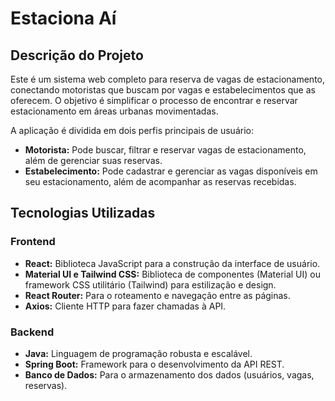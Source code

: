 # Estaciona Aí

## Descrição do Projeto

Este é um sistema web completo para reserva de vagas de estacionamento, conectando motoristas que buscam por vagas e estabelecimentos que as oferecem. O objetivo é simplificar o processo de encontrar e reservar estacionamento em áreas urbanas movimentadas.

A aplicação é dividida em dois perfis principais de usuário:
- **Motorista:** Pode buscar, filtrar e reservar vagas de estacionamento, além de gerenciar suas reservas.
- **Estabelecimento:** Pode cadastrar e gerenciar as vagas disponíveis em seu estacionamento, além de acompanhar as reservas recebidas.

## Tecnologias Utilizadas

### Frontend
- **React:** Biblioteca JavaScript para a construção da interface de usuário.
- **Material UI e Tailwind CSS:** Biblioteca de componentes (Material UI) ou framework CSS utilitário (Tailwind) para estilização e design. 
- **React Router:** Para o roteamento e navegação entre as páginas.
- **Axios:** Cliente HTTP para fazer chamadas à API.


### Backend
- **Java:** Linguagem de programação robusta e escalável.
- **Spring Boot:** Framework para o desenvolvimento da API REST.
- **Banco de Dados:** Para o armazenamento dos dados (usuários, vagas, reservas).
